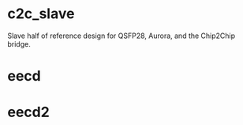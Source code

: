 # c2c_slave
Slave half of reference design for QSFP28, Aurora, and the Chip2Chip bridge.
# eecd
# eecd2
